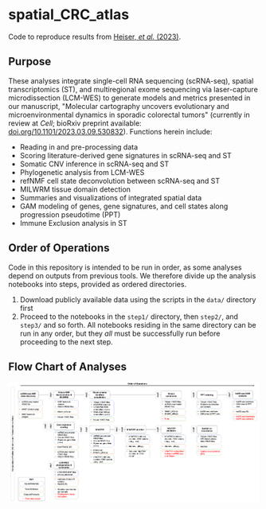 # spatial_CRC_atlas

Code to reproduce results from [Heiser, *et al.* (2023)](https://doi.org/10.1101/2023.03.09.530832).

## Purpose

These analyses integrate single-cell RNA sequencing (scRNA-seq), spatial transcriptomics (ST), and multiregional exome sequencing via laser-capture microdissection (LCM-WES) to generate models and metrics presented in our manuscript, "Molecular cartography uncovers evolutionary and microenvironmental dynamics in sporadic colorectal tumors" (currently in review at *Cell*; bioRxiv preprint available: [doi.org/10.1101/2023.03.09.530832](https://doi.org/10.1101/2023.03.09.530832)). Functions herein include:

* Reading in and pre-processing data
* Scoring literature-derived gene signatures in scRNA-seq and ST
* Somatic CNV inference in scRNA-seq and ST
* Phylogenetic analysis from LCM-WES
* refNMF cell state deconvolution between scRNA-seq and ST
* MILWRM tissue domain detection
* Summaries and visualizations of integrated spatial data
* GAM modeling of genes, gene signatures, and cell states along progression pseudotime (PPT)
* Immune Exclusion analysis in ST

## Order of Operations

Code in this repository is intended to be run in order, as some analyses depend on outputs from previous tools. We therefore divide up the analysis notebooks into steps, provided as ordered directories.

1. Download publicly available data using the scripts in the `data/` directory first
2. Proceed to the notebooks in the `step1/` directory, then `step2/`, and `step3/` and so forth. All notebooks residing in the same directory can be run in any order, but they *all* must be successfully run before proceeding to the next step.

## Flow Chart of Analyses

![alt text](resources/molecular_cartography_comp_workflow.png)
